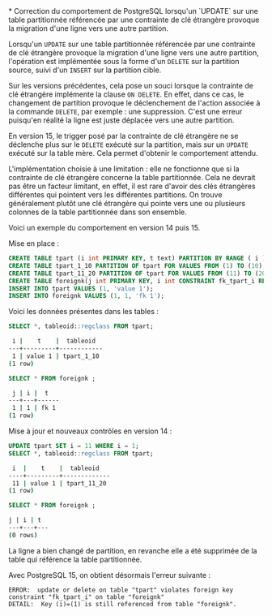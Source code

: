 <!--
Les commits sur ce sujet sont :

* https://www.postgresql.org/message-id/E1nVzfM-000bAp-9u@gemulon.postgresql.org

Discussion

* https://postgr.es/m/CA+HiwqFvkBCmfwkQX_yBqv2Wz8ugUGiBDxum8=WvVbfU1TXaNg@mail.gmail.com
* https://postgr.es/m/CAL54xNZsLwEM1XCk5yW9EqaRzsZYHuWsHQkA2L5MOSKXAwviCQ@mail.gmail.com

-->

<div class="slide-content">
 * Correction du comportement de PostgreSQL lorsqu'un `UPDATE` sur une table
   partitionnée référencée par une contrainte de clé étrangère provoque la
   migration d'une ligne vers une autre partition.
</div>

<div class="notes">

Lorsqu'un `UPDATE` sur une table partitionnée référencée par une contrainte de
clé étrangère provoque la migration d'une ligne vers une autre partition,
l'opération est implémentée sous la forme d'un `DELETE` sur la partition
source, suivi d'un `INSERT` sur la partition cible.

Sur les versions précédentes, cela pose un souci lorsque la contrainte de clé
étrangère implémente la clause `ON DELETE`. En effet, dans ce cas, le changement
de partition provoque le déclenchement de l'action associée à la commande
`DELETE`, par exemple : une suppression. C'est une erreur puisqu'en réalité la
ligne est juste déplacée vers une autre partition.

En version 15, le trigger posé par la contrainte de clé étrangère ne se
déclenche plus sur le `DELETE` exécuté sur la partition, mais sur un `UPDATE`
exécuté sur la table mère. Cela permet d'obtenir le comportement attendu.

L'implémentation choisie à une limitation : elle ne fonctionne que si la
contrainte de clé étrangère concerne la table partitionnée. Cela ne devrait pas
être un facteur limitant, en effet, il est rare d'avoir des clés étrangères
différentes qui pointent vers les différentes partitions. On trouve
généralement plutôt une clé étrangère qui pointe vers une ou plusieurs
colonnes de la table partitionnée dans son ensemble.

Voici un exemple du comportement en version 14 puis 15.

Mise en place :

```sql
CREATE TABLE tpart (i int PRIMARY KEY, t text) PARTITION BY RANGE ( i );
CREATE TABLE tpart_1_10 PARTITION OF tpart FOR VALUES FROM (1) TO (10);
CREATE TABLE tpart_11_20 PARTITION OF tpart FOR VALUES FROM (11) TO (20);
CREATE TABLE foreignk(j int PRIMARY KEY, i int CONSTRAINT fk_tpart_i REFERENCES tpart(i) ON DELETE CASCADE, t text );
INSERT INTO tpart VALUES (1, 'value 1');
INSERT INTO foreignk VALUES (1, 1, 'fk 1');
```

Voici les données présentes dans les tables :

```sql
SELECT *, tableoid::regclass FROM tpart;
```
```sh
 i |    t    |  tableoid  
---+---------+------------
 1 | value 1 | tpart_1_10
(1 row)
```

```sql
SELECT * FROM foreignk ;
```
```sh
 j | i |  t   
---+---+------
 1 | 1 | fk 1
(1 row)
```

Mise à jour et nouveaux contrôles en version 14 :

```sql
UPDATE tpart SET i = 11 WHERE i = 1;
SELECT *, tableoid::regclass FROM tpart;
```
```sh
 i  |    t    |  tableoid
----+---------+-------------
 11 | value 1 | tpart_11_20
(1 row)
```

```sql
SELECT * FROM foreignk ;
```
```sh
j | i | t
---+---+---
(0 rows)
```

La ligne a bien changé de partition, en revanche elle a été supprimée de la
table qui référence la table partitionnée.


Avec PostgreSQL 15, on obtient désormais l'erreur suivante :

```text
ERROR:  update or delete on table "tpart" violates foreign key constraint "fk_tpart_i" on table "foreignk"
DETAIL:  Key (i)=(1) is still referenced from table "foreignk".
```

</div>
